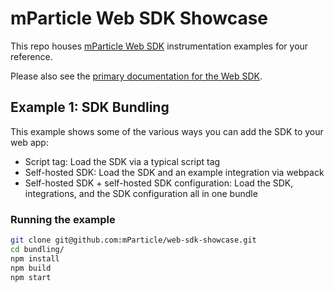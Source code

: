 # mParticle Web SDK Showcase

This repo houses [mParticle Web SDK](https://github.com/mparticle/mparticle-web-sdk) instrumentation examples for your reference.

Please also see the [primary documentation for the Web SDK](https://docs.mparticle.com/developers/sdk/web/).

## Example 1: SDK Bundling

This example shows some of the various ways you can add the SDK to your web app:

- Script tag: Load the SDK via a typical script tag
- Self-hosted SDK: Load the SDK and an example integration via webpack
- Self-hosted SDK + self-hosted SDK configuration: Load the SDK, integrations, and the SDK configuration all in one bundle

### Running the example

```sh
git clone git@github.com:mParticle/web-sdk-showcase.git
cd bundling/
npm install
npm build
npm start
```
